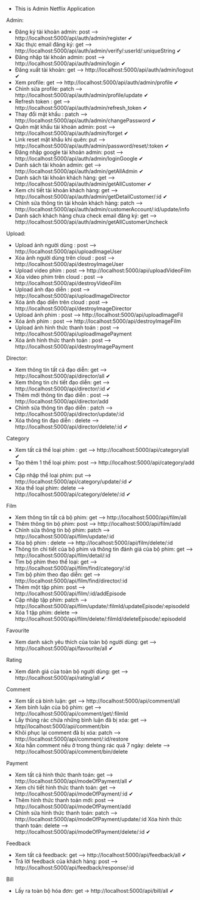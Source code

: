 - This is Admin Netflix Application

Admin:
- Đăng ký tài khoản admin: post --> http://localhost:5000/api/auth/admin/register ✔
- Xác thực email đăng ký: get --> http://localhost:5000/api/auth/admin/verify/:userId/:uniqueString ✔
- Đăng nhập tài khoản admin: post --> http://localhost:5000/api/auth/admin/login ✔
- Đăng xuất tài khoản: get --> http://localhost:5000/api/auth/admin/logout ✔
- Xem profile: get --> http://localhost:5000/api/auth/admin/profile ✔
- Chỉnh sửa profile: patch --> http://localhost:5000/api/auth/admin/profile/update ✔
- Refresh token : get --> http://localhost:5000/api/auth/admin/refresh_token ✔
- Thay đổi mật khẩu : patch --> http://localhost:5000/api/auth/admin/changePassword ✔
- Quên mật khẩu tài khoản admin: post --> http://localhost:5000/api/auth/admin/forget ✔
- Link reset mật khẩu khi quên: put --> http://localhost:5000/api/auth/admin/password/reset/:token ✔
- Đăng nhập google tài khoản admin: post --> http://localhost:5000/api/auth/admin/loginGoogle ✔
- Danh sách tài khoản admin: get --> http://localhost:5000/api/auth/admin/getAllAdmin ✔
- Danh sách tài khoản khách hàng: get --> http://localhost:5000/api/auth/admin/getAllCustomer ✔
- Xem chi tiết tài khoản khách hàng: get --> http://localhost:5000/api/auth/admin/getDetailCustomer/:id ✔
- Chỉnh sửa thông tin tài khoản khách hàng: patch --> http://localhost:5000/api/auth/admin/customerAccount/:id/update/info
- Danh sách khách hàng chưa check email đăng ký: get --> http://localhost:5000/api/auth/admin/getAllCustomerUncheck

Upload:
- Upload ảnh người dùng : post --> http://localhost:5000/api/uploadImageUser
- Xóa ảnh người dùng trên cloud : post --> http://localhost:5000/api/destroyImageUser
- Upload video phim : post --> http://localhost:5000/api/uploadVideoFilm
- Xóa video phim trên cloud : post --> http://localhost:5000/api/destroyVideoFilm
- Upload ảnh đạo diễn : post --> http://localhost:5000/api/uploadImageDirector
- Xóa ảnh đạo diễn trên cloud : post --> http://localhost:5000/api/destroyImageDirector
- Upload ảnh phim : post --> http://localhost:5000/api/uploadImageFil
- Xóa ảnh phim : post --> http://localhost:5000/api/destroyImageFilm
- Upload ảnh hình thức thanh toán : post --> http://localhost:5000/api/uploadImagePayment
- Xóa ảnh hình thức thanh toán : post --> http://localhost:5000/api/destroyImagePayment

Director:
- Xem thông tin tất cả đạo diễn: get --> http://localhost:5000/api/director/all ✔
- Xem thông tin chi tiết đạo diễn: get --> http://localhost:5000/api/director/:id ✔
- Thêm mới thông tin đạo diễn : post --> http://localhost:5000/api/director/add
- Chỉnh sửa thông tin đạo diễn : patch --> http://localhost:5000/api/director/update/:id
- Xóa thông tin đạo diễn : delete --> http://localhost:5000/api/director/delete/:id ✔

Category
- Xem tất cả thể loại phim : get --> http://localhost:5000/api/category/all ✔
- Tạo thêm 1 thể loại phim: post --> http://localhost:5000/api/category/add ✔
- Cập nhập thể loại phim: put --> http://localhost:5000/api/category/update/:id ✔
- Xóa thể loại phim: delete --> http://localhost:5000/api/category/delete/:id ✔

Film
- Xem thông tin tất cả bộ phim: get --> http://localhost:5000/api/film/all
- Thêm thông tin bộ phim: post --> http://localhost:5000/api/film/add
- Chỉnh sửa thông tin bộ phim: patch --> http://localhost:5000/api/film/update/:id
- Xóa bộ phim : delete --> http://localhost:5000/api/film/delete/:id
- Thông tin chi tiết của bộ phim và thông tin đánh giá của bộ phim: get --> http://localhost:5000/api/film/detail/:id
- Tìm bộ phim theo thể loại: get --> http://localhost:5000/api/film/find/category/:id
- Tìm bộ phim theo đạo diễn: get --> http://localhost:5000/api/film/find/director/:id
- Thêm một tập phim: post --> http://localhost:5000/api/film/:id/addEpisode
- Cập nhập tập phim: patch --> http://localhost:5000/api/film/update/:filmId/updateEpisode/:episodeId
- Xóa 1 tập phim: delete --> http://localhost:5000/api/film/delete/:filmId/deleteEpisode/:episodeId

Favourite 
- Xem danh sách yêu thích của toàn bộ người dùng: get --> http://localhost:5000/api/favourite/all ✔
 
Rating
- Xem đánh giá của toàn bộ người dùng: get --> http://localhost:5000/api/rating/all ✔
  
Comment
- Xem tất cả bình luận: get --> http://localhost:5000/api/comment/all
- Xem bình luận của bộ phim: get --> http://localhost:5000/api/comment/get/:filmId
- Lấy thùng rác chứa những bình luận đã bị xóa: get --> http//localhost:5000/api/comment/bin
- Khôi phục lại comment đã bị xóa: patch --> http://localhost:5000/api/comment/:id/restore
- Xóa hẳn comment nếu ở trong thùng rác quá 7 ngày: delete --> http://localhost:5000/api/comment/bin/delete

Payment
- Xem tất cả hình thức thanh toán: get --> http://localhost:5000/api/modeOfPayment/all ✔
- Xem chi tiết hình thức thanh toán: get --> http://localhost:5000/api/modeOfPayment/:id ✔ 
- Thêm hình thức thanh toán mới: post --> http://localhost:5000/api/modeOfPayment/add
- Chỉnh sửa hình thức thanh toán: patch --> http://localhost:5000/api/modeOfPayment/update/:id
  Xóa hình thức thanh toán: delete --> http://localhost:5000/api/modeOfPayment/delete/:id ✔

Feedback
- Xem tất cả feedback: get --> http://localhost:5000/api/feedback/all ✔
- Trả lời feedback của khách hàng: post --> http://localhost:5000/api/feedback/response/:id

Bill
- Lấy ra toàn bộ hóa đơn: get -> http://localhost:5000/api/bill/all ✔
